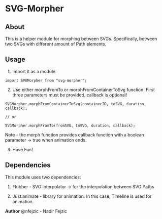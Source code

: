# SVG-Morpher

## About

This is a helper module for morphing between SVGs. Specifically, between two SVGs with different amount of Path elements.

## Usage

1. Import it as a module:

```
import SVGMorpher from "svg-morpher";
```

2. Use either morphFromTo or morphFromContainerToSvg function. First three parameters must be provided, callback is optional!

```
SVGMorpher.morphFromContainerToSvg(containerID, toSVG, duration, callback);

// or

SVGMorpher.morphFromTo(fromSVG, toSVG, duration, callback);
```

Note - the morph function provides callback function with a boolean parameter -> true when animation ends.

3. Have Fun!

## Dependencies

This module uses two dependencies:

1. Flubber - SVG Interpolator -> for the interpolation between SVG Paths

2. Just.animate - library for animation. In this case, Timeline is used for animation.

**Author** @nfejzic - Nadir Fejzic
